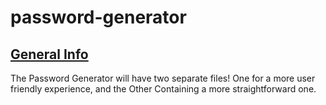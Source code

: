 # password-generator


<h2> <u> General Info </u> </h2> 


The Password Generator will have two separate files! One for a more user friendly experience, and the Other Containing a more straightforward one. 
